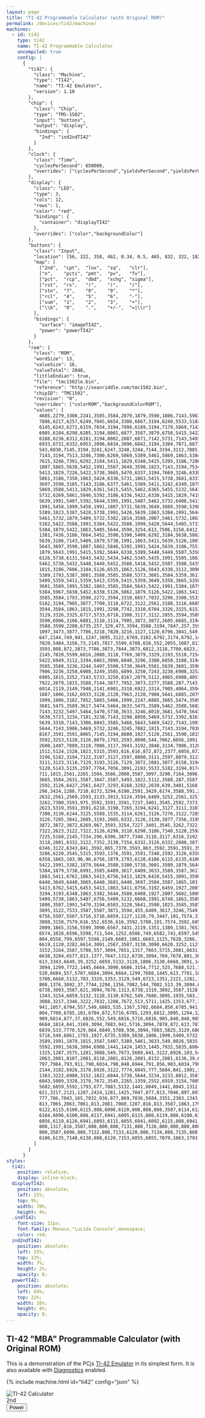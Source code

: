 ```yaml
---
layout: page
title: "TI-42 Programmable Calculator (with Original ROM)"
permalink: /devices/ti42/machine/
machines:
  - id: ti42
    type: ti42
    name: TI-42 Programmable Calculator
    uncompiled: true
    config: |
      {
        "ti42": {
          "class": "Machine",
          "type": "TI42",
          "name": "TI-42 Emulator",
          "version": 1.10
        },
        "chip": {
          "class": "Chip",
          "type": "TMS-1502",
          "input": "buttons",
          "output": "display",
          "bindings": {
            "2nd": "ind2ndTI42"
          }
        },
        "clock": {
          "class": "Time",
          "cyclesPerSecond": 650000,
          "overrides": ["cyclesPerSecond","yieldsPerSecond","yieldsPerUpdate"]
        },
        "display": {
          "class": "LED",
          "type": 3,
          "cols": 12,
          "rows": 1,
          "color": "red",
          "bindings": {
            "container": "displayTI42"
          },
          "overrides": ["color","backgroundColor"]
        },
        "buttons": {
          "class": "Input",
          "location": [56, 322, 358, 462, 0.34, 0.5, 465, 832, 322, 182, 74, 36],
          "map": [
            ["2nd",  "cpt",  "lnx",  "sq",   "clr"],
            ["n",    "pcti", "pmt",  "pv",   "fv"],
            ["pct",  "rcp",  "dbd",  "xchg", "sigma"],
            ["rst",  "rs",   "(",    ")",    "/"],
            ["sto",  "7",    "8",    "9",    "*"],
            ["rcl",  "4",    "5",    "6",    "-"],
            ["sum",  "1",    "2",    "3",    "+"],
            ["\\b",  "0",    ".",    "+/-",  "=|\\r"]
          ],
          "bindings": {
            "surface": "imageTI42",
            "power": "powerTI42"
          }
        },
        "rom": {
          "class": "ROM",
          "wordSize": 13,
          "valueSize": 16,
          "valueTotal": 2048,
          "littleEndian": true,
          "file": "tmc1502le.bin",
          "reference": "http://seanriddle.com/tmc1502.bin",
          "chipID": "TMC1502",
          "revision": "0",
          "overrides": ["colorROM","backgroundColorROM"],
          "values": [
            4685,2279,3308,2241,3585,3584,2079,1879,3590,1806,7143,5967,7143,5986,7143,3194,
            7886,6217,6257,6249,7045,6654,3308,6667,3194,6240,5533,5182,3194,7905,3877,6881,
            6145,6243,6271,6159,7034,3194,7999,6189,3194,7179,5869,7143,4057,5493,1822,5112,
            6905,6184,6298,6205,3194,8001,6877,3587,3879,6750,5415,5422,6309,3194,6586,3248,
            6188,6236,6312,6181,3194,8002,2087,6871,7142,5731,7143,5493,1887,2119,3098,7956,
            6933,6731,6332,6953,3096,6834,3096,6842,3194,3304,7871,6871,3194,7181,5464,7143,
            543,6030,7145,3194,3241,6247,3240,3244,7144,3194,3112,7885,5492,3110,6906,5724,
            7143,3194,7513,3246,7300,6269,5869,5389,5461,5869,1863,5384,5422,3633,6337,3194,
            7615,3246,7301,6292,3184,5411,1829,6340,5415,5395,3186,7286,1991,5407,5731,3588,
            1807,5865,5638,5452,1991,5507,3649,3590,1823,7143,3194,7534,3246,6309,5861,5846,
            5413,1829,7226,5422,5738,3665,5470,6337,3194,7669,3246,6330,3184,5411,1829,6370,
            5861,3186,7350,1863,5424,6336,5731,1863,5415,5738,3681,6337,3194,7515,3246,7341,
            3697,3590,3185,7143,3186,6377,5461,5389,5411,3242,6349,1879,5738,3633,3590,3589,
            5869,3588,5413,1829,6361,5415,5455,5462,6365,5455,5132,5643,5731,5869,1863,5384,
            5732,6269,5861,5846,5392,3186,6336,5422,6330,5415,1829,7419,1863,5413,1829,7419,
            5639,1991,5407,5392,5644,5395,1991,5407,5462,5732,6408,5413,1863,5415,5643,5429,
            1991,5458,1999,5458,1991,1807,5731,5639,3649,3089,3590,5398,3186,7617,5861,5846,
            5389,1823,5387,5428,5738,1991,5426,5639,1863,5384,1991,5644,3588,1999,3242,6435,
            5461,5732,1879,5409,5732,5382,1814,3588,2007,5461,5732,1863,5407,5738,1991,1863,
            5382,5422,3588,1991,5384,5422,3588,1999,5428,5644,5405,5731,5643,3242,6464,5638,
            5384,1879,5422,1863,5405,5644,3590,3254,613,7506,3158,6412,1376,1376,7506,1389,
            1381,7436,3186,7664,5452,3590,5398,5409,6292,3184,5638,5862,5846,5392,1991,5424,
            5639,3186,7143,5409,1879,5738,1991,1863,5411,5639,5126,1807,5126,6338,5126,1879,
            5643,3697,3590,1807,5862,5846,5392,1991,5424,5639,3186,7551,3184,5126,6516,5126,
            1879,5643,1991,5415,5392,5644,6338,5389,5448,5449,5507,5350,5387,1935,5432,5434,
            6126,5738,6131,5643,5432,5434,5462,5345,5435,1991,5505,1863,3589,5639,3588,1999,
            5462,5738,5432,5448,5449,5452,3588,5418,5432,5507,3588,5435,3088,5443,5418,5432,
            1815,3186,7606,3184,5126,6535,1863,5126,5643,6338,3112,3096,3318,6861,6882,1793,
            5389,1793,5387,3601,3588,3585,3588,5373,3601,3584,5359,3617,3584,5359,5407,5359,
            5409,5359,5411,5359,5413,5359,5415,5359,3649,5358,3665,5358,3681,5358,3697,5358,
            3601,3589,1991,5382,1863,3585,3584,5643,5422,1991,5384,1879,5644,3588,3184,6471,
            5384,5967,5638,5452,6338,5126,5862,1879,5126,5422,1863,5413,5644,6337,3194,6665,
            3585,3584,1793,3590,2272,3594,3310,6657,7032,3296,3308,5533,2121,3194,6672,3324,
            5182,3194,7905,3877,7709,3118,6722,3122,2561,3108,3116,6685,3104,3118,7734,2055,
            3594,3584,1863,1815,1991,3298,7742,3310,6704,3326,3325,6153,3302,6152,3588,6153,
            3129,3326,3325,6717,5733,6718,3300,3117,3112,2055,3594,3589,6690,5644,3302,7929,
            3590,6906,3106,6881,3110,3114,7905,3872,3872,2605,6685,3194,6740,401,257,3594,
            3588,3590,2208,6735,257,329,473,3594,3588,3194,7847,257,3592,3253,1793,5315,
            1097,3473,3877,7786,3218,7820,3216,1127,1120,6796,3841,549,6767,3218,6794,719,
            647,2144,749,941,1247,3895,3122,6769,3182,6792,3174,6792,1453,1445,6796,3126,
            7820,5484,3156,73,2145,7817,5599,6788,616,552,2055,1087,813,877,5182,2121,
            3593,808,872,3873,7786,3873,7844,3873,6812,3118,7780,6823,3118,6823,5484,3167,
            2145,7820,5599,6816,2080,3118,7769,3879,3329,2193,5510,7154,3130,7559,5643,5452,
            5422,6949,3112,3194,6863,3098,6840,3296,3300,6850,3108,3194,6863,3098,7874,3308,
            3585,3588,3236,3244,5497,5500,5738,3649,5501,5639,3601,3590,6978,3193,3116,3238,
            7906,3236,3250,6908,3249,3585,6899,3250,7243,3238,6908,3252,6889,5493,3236,3872,
            6905,1815,3252,7143,5733,3250,8167,2079,5112,4065,6908,4057,3594,2081,2085,2561,
            7922,2079,1815,3588,7144,3877,7952,3873,2277,3588,287,7143,5493,2151,3877,2085,
            6914,2119,2149,7948,2141,6901,3318,6922,3314,7905,4064,3594,287,3841,3105,6899,
            1887,1806,3162,6933,3128,2120,7963,2120,7908,5641,6885,2079,3250,6943,3601,3588,
            1999,1806,3182,7852,5865,5466,1999,2247,6885,3665,5474,3589,5738,3649,5475,5464,
            3681,5475,3589,3617,5474,5464,3633,5475,3589,5462,3588,5682,3697,5475,7032,5497,
            7143,3232,5497,5464,5470,5738,3633,3246,8010,3681,5470,5643,1991,5415,3234,6993,
            5638,5723,3234,7181,3238,7143,3298,8050,5469,5732,3302,8167,3590,5497,5738,5500,
            5639,3310,7143,3306,8043,3585,5466,5643,5469,5422,7143,1991,5469,3585,3589,5738,
            5644,7143,5986,5469,5732,3246,3245,7882,1815,7143,3194,7038,3260,7145,3258,3259,
            8167,3591,3591,8065,7145,3194,8080,1927,5120,2561,3590,1815,3258,8169,7032,5135,
            3592,3253,5120,3126,8079,1793,2593,8090,544,7062,6056,1991,3593,5141,3877,7075,
            2600,1497,7089,3118,7086,3117,3943,3192,3848,3134,7086,3126,7086,3841,5110,1535,
            1512,5124,1528,1823,5315,3593,616,616,872,872,2377,6056,872,872,3592,5692,
            3196,5182,3194,7122,3107,3127,2597,8080,3111,2597,8079,3123,3127,2597,7764,3107,
            3111,3123,3118,7129,3193,3126,7129,3872,2081,3877,8158,3194,7134,3116,2759,3593,
            5120,5143,5135,2597,7764,7056,3091,2193,5533,5182,3194,8174,3877,7774,3225,6056,
            711,1815,2561,2265,1504,3586,2080,3587,3097,3290,7164,3096,1927,3587,0,0,
            3665,3584,2631,3587,3847,3587,5493,1822,5112,3588,287,3587,1865,103,3587,5120,
            2592,3126,6427,2561,6427,3293,6168,3292,2639,639,3401,5168,2145,7205,5124,1399,
            296,3424,1288,7210,6172,3294,6190,2591,3429,6174,3588,591,2687,3587,2759,6187,
            2632,2561,2569,2593,3133,3913,5124,3594,6409,3252,2561,3257,3261,799,3193,3258,
            3262,7300,3593,975,3592,3591,3591,7237,3401,3545,2592,7373,5311,3591,3591,6218,
            2623,5319,3591,3591,6218,3198,7265,3194,6241,3127,3111,3107,2597,3107,3111,3127,
            7300,3130,6244,3125,5589,1535,3114,6261,3126,7276,3122,7285,2080,3873,3118,6269,
            3126,7285,3841,2605,3193,2085,6332,3126,3130,3877,7356,3195,6210,2080,3118,7283,
            3872,3872,3872,6269,967,3593,3254,7227,3401,3545,3262,7322,3591,3591,6298,3194,
            7322,2623,3122,7322,3126,6298,3110,6298,3106,7340,5120,2592,3590,3126,6305,3122,
            7225,5168,2145,7334,296,6306,3877,7340,3118,3117,6316,3192,1823,5589,1535,2080,
            3118,2081,6332,3122,7352,3130,7354,6332,3126,6332,2080,3873,3261,3592,3587,3254,
            6346,3122,6343,841,3592,865,7370,3593,863,3592,3591,3591,3587,3424,6220,3552,
            3286,6220,3545,5315,3593,1376,3591,3591,7248,2592,3126,6358,2561,1359,3455,1901,
            6358,1865,103,96,96,6756,1879,1793,6120,6106,6115,6135,6106,6762,3589,1879,
            5422,1991,5382,1879,5644,3588,5380,5738,3601,3589,1879,5644,3588,5380,5462,3588,
            5384,1879,5738,6991,3585,6409,3617,6409,3633,3589,3587,3617,6414,3633,3588,3587,
            1863,5411,6762,1863,5413,6756,5413,1829,6428,5415,3091,3590,3587,1991,6433,3633,
            6440,3649,6440,3665,6440,3681,6440,3697,3584,3587,1865,103,96,584,1806,6756,
            5413,6762,5415,6453,5413,1863,5411,6756,3192,6459,1927,2007,5682,5809,1887,5643,
            3194,3193,6348,1863,5382,5644,3588,6408,1927,2007,5682,5809,5708,5708,6859,1863,
            5409,5738,1863,5407,6756,5409,5132,6668,1991,6748,1863,3589,6496,3601,1863,3584,
            1806,3587,1991,5470,3194,6503,3128,5641,3590,1823,3585,3587,2121,2144,1896,79,
            3895,3122,7533,3587,5507,3871,3594,455,6409,3617,3246,7549,3665,1991,5471,5415,
            6756,5507,5507,5716,5716,6859,1127,1120,79,3447,101,7574,3166,7569,3154,6545,
            3088,3158,7579,616,552,6536,616,3592,5708,101,7574,3592,6859,5835,3585,5470,
            2009,1865,3156,5599,3090,6567,3431,2119,1351,1389,1381,7653,2081,5597,5597,3118,
            6574,1028,6596,5598,711,544,1252,6586,749,6582,741,6597,545,967,1815,5706,
            804,6558,799,6597,5598,2149,6603,1061,6603,1125,7620,3286,7667,552,616,3094,
            6619,1120,3282,6614,3091,2567,3587,3130,3090,6620,3252,1121,3587,2081,557,1901,
            3152,3164,3587,5708,557,3094,7651,1317,7663,5715,2081,6631,2049,6631,5598,2081,
            6638,3284,6577,813,1377,7647,1312,6738,3094,769,7678,801,3093,7684,1313,7683,
            613,3343,6649,39,3252,6859,5132,3128,1806,3130,6668,3091,1423,3129,3158,7717,
            3094,1299,7722,1445,6664,3090,6686,3154,7712,525,7688,521,1887,6859,3154,7705,
            520,6684,557,5707,6684,3094,6664,1299,7688,1445,613,7701,1028,557,6704,544,
            5708,6668,5132,783,3329,1353,3129,549,6723,1351,2121,1281,1377,8106,6039,6716,
            808,1376,3092,37,7744,1294,1356,7082,544,7082,513,39,3094,6646,1313,1317,
            6738,3093,3587,621,3094,7670,1313,6738,1319,3092,3587,3128,1887,6757,5683,2527,
            1343,3154,6859,5132,3128,3130,6762,549,7680,3095,1935,583,3338,3089,3154,6769,
            3088,3217,3346,3222,7832,1288,7672,513,5711,1425,1353,677,7708,3130,7840,534,
            941,1057,6794,557,549,6803,535,1367,5702,6684,850,6785,941,877,167,5708,
            804,7708,6785,101,6784,872,5716,6785,1293,6812,3095,1294,1289,6775,905,544,
            909,6814,877,37,6826,552,549,6816,5716,6816,905,840,840,905,7708,5704,
            6684,1814,841,3169,3094,7883,941,5716,3094,7878,872,613,7870,3168,5825,552,
            6839,533,7770,529,864,6849,5708,936,3094,7883,5825,3129,6865,37,6868,552,
            5716,549,6861,1793,1927,6735,5389,5638,1806,1999,5409,5732,3242,6879,5644,3633,
            3589,1991,1879,1815,3587,5407,5389,5461,3633,549,8026,5835,3232,3121,3122,8016,
            5592,1991,5638,3094,6908,1441,1424,1453,1445,7932,5835,6984,1823,1927,1287,3447,
            1325,1287,3575,1281,3088,549,7673,5689,841,3122,6926,103,549,7774,798,769,
            2063,2081,8107,2081,8118,2081,8126,2081,8132,2081,8136,39,6034,798,3122,6955,
            797,7984,793,911,790,6034,790,848,6944,791,856,903,6034,790,786,6953,
            2144,3182,6926,3178,6926,3122,7774,6045,777,5684,841,1901,3557,8001,3423,1901,
            1383,3222,6980,3152,1822,6044,5738,5644,3234,3233,8012,3587,1806,3589,5733,3120,
            6043,5809,3328,3170,7672,3545,2265,1359,2552,6919,3154,7005,5625,613,6987,5591,
            5682,6859,5592,1793,677,7883,5132,1441,8049,1441,8045,1312,7015,3222,7024,1312,
            621,3217,2121,1287,2424,1281,1425,7047,877,813,7046,897,897,776,901,7035,
            777,786,7043,165,7032,936,877,869,7036,5684,3351,2383,1343,6684,3253,3237,
            813,7065,2063,7061,813,2081,7060,1287,816,813,3587,1863,1793,6122,6120,808,
            6122,6115,6100,6115,808,6096,6120,808,808,808,3587,6114,6120,6124,808,6124,
            6104,6096,6100,808,6117,6941,6095,6115,808,6119,808,6100,6115,7106,6094,6115,
            6056,6119,6120,6941,6093,6115,6055,6941,6092,6115,808,6941,6096,6096,6096,6096,
            808,1317,816,3587,808,800,800,7131,808,7126,808,800,800,800,800,800,
            800,3587,6096,808,7132,808,7133,6120,808,7134,808,7135,808,7136,6138,808,
            6106,6135,7148,6138,808,6120,7153,6055,6055,7079,1863,1793,7144,0,0,0
          ]
        }
      }
styles:
  ti42:
    position: relative;
    display: inline-block;
  displayTI42:
    position: absolute;
    left: 15%;
    top: 9%;
    width: 70%;
    height: 4%;
  .indTI42:
    font-size: 11px;
    font-family: Monaco,"Lucida Console",monospace;
    color: red;
  ind2ndTI42:
    position: absolute;
    left: 15%;
    top: 13%;
    width: 7%;
    height: 2%;
    opacity: 0;
  powerTI42:
    position: absolute;
    left: 69%;
    top: 22%;
    width: 16%;
    height: 4%;
    opacity: 0;
---
```


TI-42 "MBA" Programmable Calculator (with Original ROM)
-------------------------------------------------------

This is a demonstration of the PCjs [TI-42 Emulator](../) in its simplest form.  It is also available with
[Diagnostics](diags/) enabled.

{% include machine.html id="ti42" config="json" %}

<div id="ti42">
  <img id="imageTI42" src="/devices/ti42/images/TI-42.png" alt="TI-42 Calculator"/>
  <div id="displayTI42"></div>
  <div id="ind2ndTI42" class="indTI42">2nd</div>
  <button id="powerTI42">Power</button>
</div>
